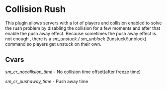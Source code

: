 # Collision Rush

This plugin allows servers with a lot of players and collision enabled to solve the rush problem by disabling the collision for a few moments and after that enable the push away effect.
Because sometimes the push away effect is not enough , there is a *sm_unstuck / sm_unblock* (!unstuck/!unblock) command so players get unstuck on their own.

## Cvars

*sm_cr_nocollision_time* - No collision time offset(after freeze time)

*sm_cr_pushaway_time* - Push away time
